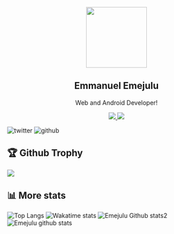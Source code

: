 <p align="center">
<a href="https://bit.ly/EmejuluPortfolio">
  <img width="140" src="https://avatars.githubusercontent.com/u/54607888?v=4" /> 
  </a> 
  <h2 align="center">Emmanuel Emejulu</h2>
  <p align="center">Web and Android Developer!</p>
</p>

<p align="center">
<a href="https://bit.ly/EmejuluPortfolio">
    <img src="https://visitor-badge.glitch.me/badge?page_id=JUEsoft"/> 
  </a>  
 <a href="https://bit.ly/EmejuluPortfolio">
    <img src="https://wakatime.com/badge/user/6887a696-3885-4b54-a72b-318b6f2379be.svg"/> 
  </a>
</p>

![twitter](https://img.shields.io/twitter/follow/emejulucodes?label=followers&logo=twitter&color=%23007ec6&style=plastic)
![github](https://img.shields.io/github/followers/JUEsoft?logo=github&style=plastic)

<p>
<h2>🏆 Github Trophy </h2>
<a href="https://bit.ly/EmejuluPortfolio">
<img src="https://github-profile-trophy.vercel.app/?username=JUEsoft">
</a>
</p>

## 📊 More stats
![Top Langs](https://github-readme-stats.vercel.app/api/top-langs/?username=JUESoft&layout=compact&include_all_commits=true&&count_private=true&langs_count=20)
![Wakatime stats](https://github-readme-stats.vercel.app/api/wakatime?username=emejulu&layout=compact)
![Emejulu Github stats2](https://github-readme-streak-stats.herokuapp.com/?user=JUEsoft&layout=compact&include_all_commits=true&&count_private=true&langs_count=20)
![Emejulu github stats](https://github-readme-stats.vercel.app/api?username=JUEsoft&show_icons=true&include_all_commits=true&&count_private=true)
